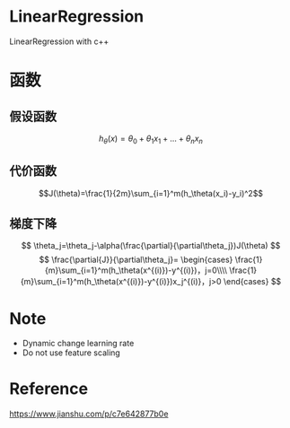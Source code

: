 # LinearRegression
LinearRegression with c++

# 函数
## 假设函数
$$h_\theta(x)=\theta_0+\theta_1x_1+...+\theta_nx_n$$

## 代价函数
$$J(\theta)=\frac{1}{2m}\sum_{i=1}^m(h_\theta(x_i)-y_i)^2$$

## 梯度下降
$$
\theta_j=\theta_j-\alpha(\frac{\partial}{\partial\theta_j})J(\theta)
$$
$$
\frac{\partial{J}}{\partial\theta_j}=
\begin{cases}
\frac{1}{m}\sum_{i=1}^m(h_\theta(x^{(i)})-y^{(i)})，j=0\\\\
\frac{1}{m}\sum_{i=1}^m(h_\theta(x^{(i)})-y^{(i)})x_j^{(i)}，j>0
\end{cases}
$$


# Note
- Dynamic change learning rate
- Do not use feature scaling

# Reference
https://www.jianshu.com/p/c7e642877b0e